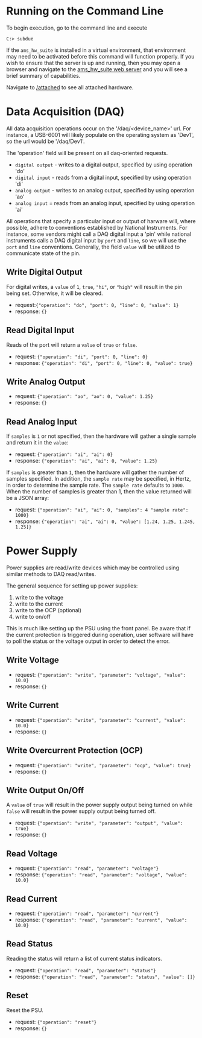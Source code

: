 # Running on the Command Line

To begin execution, go to the command line and execute

    C:> subdue
    
If the `ams_hw_suite` is installed in a virtual environment, that environment may need to be
activated before this command will function properly.  If you wish to ensure that the server
is up and running, then you may open a browser and navigate to the 
[ams_hw_suite web server](http://127.0.0.1:5001) and you will see a brief summary of
capabilities.

Navigate to [/attached](http://127.0.0.1:5001/attached) to see all attached hardware.

# Data Acquisition (DAQ)

All data acquisition operations occur on the '/daq/<device_name>' url. For instance, a 
USB-6001 will likely populate on the operating system as 'Dev1', so the url would be
'/daq/Dev1'.

The 'operation' field will be present on all daq-oriented requests.

 - `digital output` - writes to a digital output, specified by using operation 'do'
 - `digital input` - reads from a digital input, specified by using operation 'di'
 - `analog output` - writes to an analog output, specified by using operation 'ao'
 - `analog input` = reads from an analog input, specified by using operation 'ai'
 
All operations that specify a particular input or output of harware will, where possible,
adhere to conventions established by National Instruments.  For instance, some vendors
might call a DAQ digital input a 'pin' while national instruments calls a DAQ digital
input by `port` and `line`, so we will use the `port` and `line` conventions.  Generally,
the field `value` will be utilized to communicate state of the pin.

## Write Digital Output

For digital writes, a `value` of `1`, `true`, `"hi"`, or `"high"` will result in the pin
being set.  Otherwise, it will be cleared.  

 - request:`{"operation": "do", "port": 0, "line": 0, "value": 1}`
 - response: `{}`

## Read Digital Input

Reads of the port will return a `value` of `true` or `false`.

 - request: `{"operation": "di", "port": 0, "line": 0}`
 - response: `{"operation": "di", "port": 0, "line": 0, "value": true}`

## Write Analog Output

 - request: `{"operation": "ao", "ao": 0, "value": 1.25}`
 - response: `{}`

## Read Analog Input

If `samples` is `1` or not specified, then the hardware will gather a single sample
and return it in the `value`:

 - request: `{"operation": "ai", "ai": 0}`
 - response: `{"operation": "ai", "ai": 0, "value": 1.25}`

If `samples` is greater than `1`, then the hardware will gather the number of samples
specified.  In addition, the `sample rate` may be specified, in Hertz, in order to determine
the sample rate.  The `sample rate` defaults to `1000`.  When the number of samples is
greater than 1, then the value returned will be a JSON array:

 - request: `{"operation": "ai", "ai": 0, "samples": 4 "sample rate": 1000}`
 - response: `{"operation": "ai", "ai": 0, "value": [1.24, 1.25, 1.245, 1.25]}`

# Power Supply

Power supplies are read/write devices which may be controlled using similar methods 
to DAQ read/writes.

The general sequence for setting up power supplies:

 1. write to the voltage
 2. write to the current
 3. write to the OCP (optional)
 4. write to on/off
 
This is much like setting up the PSU using the front panel.  Be aware that if the current
protection is triggered during operation, user software will have to poll the status or the 
voltage output in order to detect the error.

## Write Voltage

 - request: `{"operation": "write", "parameter": "voltage", "value": 10.0}`
 - response: `{}`

## Write Current

 - request: `{"operation": "write", "parameter": "current", "value": 10.0}`
 - response: `{}`

## Write Overcurrent Protection (OCP)

 - request: `{"operation": "write", "parameter": "ocp", "value": true}`
 - response: `{}`

## Write Output On/Off

A `value` of `true` will result in the power supply output being turned on while `false` will
result in the power supply output being turned off.

 - request: `{"operation": "write", "parameter": "output", "value": true}`
 - response: `{}`

## Read Voltage

 - request: `{"operation": "read", "parameter": "voltage"}`
 - response: `{"operation": "read", "parameter": "voltage", "value": 10.0}`

## Read Current

 - request: `{"operation": "read", "parameter": "current"}`
 - response: `{"operation": "read", "parameter": "current", "value": 10.0}`

## Read Status

Reading the status will return a list of current status indicators.

 - request: `{"operation": "read", "parameter": "status"}`
 - response: `{"operation": "read", "parameter": "status", "value": []}`

## Reset

Reset the PSU.

 - request: `{"operation": "reset"}`
 - response: `{}`
